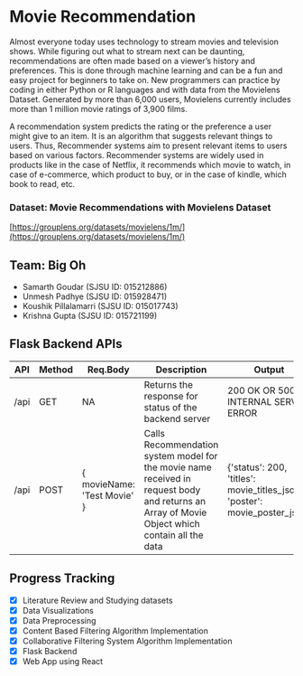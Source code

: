 # Movie Recommendation

Almost everyone today uses technology to stream movies and television shows. While figuring out what to stream next can be daunting, recommendations are often made based on a viewer’s history and preferences. This is done through machine learning and can be a fun and easy project for beginners to take on. New programmers can practice by coding in either Python or R languages and with data from the Movielens Dataset. Generated by more than 6,000 users, Movielens currently includes more than 1 million movie ratings of 3,900 films.

A recommendation system predicts the rating or the preference a user might give to an item. It is an algorithm that suggests relevant things to users. Thus, Recommender systems aim to present relevant items to users based on various factors. Recommender systems are widely used in products like in the case of Netflix, it recommends which movie to watch, in case of e-commerce, which product to buy, or in the case of kindle, which book to read, etc.

### Dataset: Movie Recommendations with Movielens Dataset
[https://grouplens.org/datasets/movielens/1m/](https://grouplens.org/datasets/movielens/1m/)

## Team: Big Oh
- Samarth Goudar (SJSU ID: 015212886)
- Unmesh Padhye (SJSU ID: 015928471)
- Koushik Pillalamarri (SJSU ID: 015017743)
- Krishna Gupta (SJSU ID: 015721199)

## Flask Backend APIs
| API  | Method | Req.Body                    | Description                                                                                                                                     | Output                                                                    |
|------|--------|-----------------------------|-------------------------------------------------------------------------------------------------------------------------------------------------|---------------------------------------------------------------------------|
| /api | GET    | NA                          | Returns the response for status  of the backend server                                                                                          | 200 OK OR 500 INTERNAL SERVER ERROR                                       |
| /api | POST   | { movieName: 'Test Movie' } | Calls Recommendation system model for the  movie name received in request body and returns  an Array of Movie Object which contain all the data | {'status': 200, 'titles': movie_titles_json, 'poster': movie_poster_json} |

## Progress Tracking
- [x] Literature Review and Studying datasets
- [x] Data Visualizations
- [x] Data Preprocessing
- [x] Content Based Filtering Algorithm Implementation
- [x] Collaborative Filtering System Algorithm Implementation
- [x] Flask Backend
- [x] Web App using React

